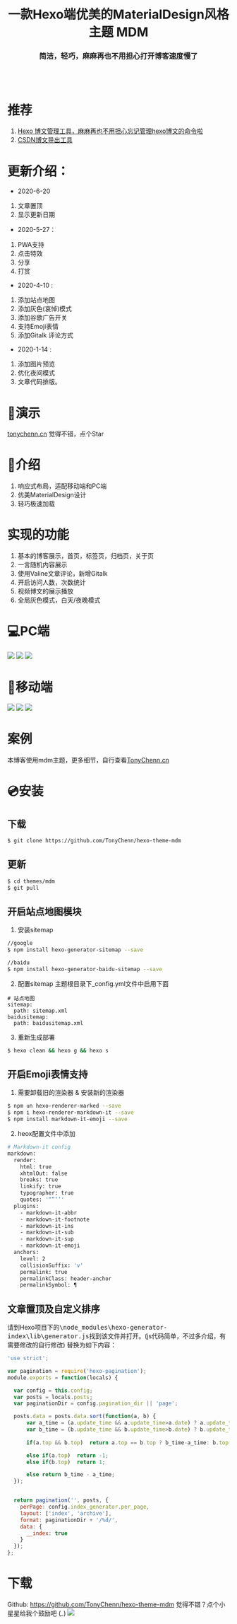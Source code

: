<h1 align="center">一款Hexo端优美的MaterialDesign风格主题 MDM</h1>

<h3 align="center">简洁，轻巧，麻麻再也不用担心打开博客速度慢了</h3>
<br><br>

# 推荐
1. [Hexo 博文管理工具，麻麻再也不用担心忘记管理hexo博文的命令啦](https://github.com/TonyChenn/HexoBlogWriteTool)
2. [CSDN博文导出工具](https://github.com/TonyChenn/BlogExportTool)

# 更新介绍：
- 2020-6-20
1. 文章置顶
2. 显示更新日期

- 2020-5-27：
1. PWA支持
2. 点击特效
3. 分享
4. 打赏

- 2020-4-10 : 
1. 添加站点地图
2. 添加灰色(哀悼)模式
3. 添加谷歌广告开关
4. 支持Emoji表情
5. 添加Gitalk 评论方式

- 2020-1-14 : 
1. 添加图片预览
2. 优化夜间模式
3. 文章代码排版。

# :art:演示
[tonychenn.cn](https://tonychenn.cn) 觉得不错，点个Star

# :pushpin:介绍
1. 响应式布局，适配移动端和PC端
2. 优美MaterialDesign设计
3. 轻巧极速加载
# 实现的功能
1. 基本的博客展示，首页，标签页，归档页，关于页
2. 一言随机内容展示
3. 使用Valine文章评论，新增Gitalk
4. 开启访问人数，次数统计
5. 视频博文的展示播放
6. 全局灰色模式，白天/夜晚模式

# :computer:PC端

![](https://raw.githubusercontent.com/TonyChenn/BlogPicture/master/2019/0406/img1.jpg)
![](https://raw.githubusercontent.com/TonyChenn/BlogPicture/master/2019/0406/img2.jpg)
![](https://raw.githubusercontent.com/TonyChenn/BlogPicture/master/2019/0406/about.jpg)

# :iphone:移动端

![](https://raw.githubusercontent.com/TonyChenn/BlogPicture/master/2019/0406/phone_main.jpg)
![](https://raw.githubusercontent.com/TonyChenn/BlogPicture/master/2019/0406/phone_tag.jpg)
![](https://raw.githubusercontent.com/TonyChenn/BlogPicture/master/2019/0406/phone_archives.jpg)

# 案例
本博客使用mdm主题，更多细节，自行查看[TonyChenn.cn](Tonychenn.cn)

# :cd:安装

## 下载
```bash
$ git clone https://github.com/TonyChenn/hexo-theme-mdm
```

## 更新
```bash
$ cd themes/mdm
$ git pull
```

## 开启站点地图模块
1. 安装sitemap
```bash
//google
$ npm install hexo-generator-sitemap --save

//baidu
$ npm install hexo-generator-baidu-sitemap --save
```
2. 配置sitemap
主题根目录下_config.yml文件中启用下面
```
# 站点地图
sitemap:
  path: sitemap.xml
baidusitemap:
  path: baidusitemap.xml
```
3. 重新生成部署
```bash
$ hexo clean && hexo g && hexo s
```

## 开启Emoji表情支持
1. 需要卸载旧的渲染器 & 安装新的渲染器
```bash
$ npm un hexo-renderer-marked --save 
$ npm i hexo-renderer-markdown-it --save
$ npm install markdown-it-emoji --save
```
2. heox配置文件中添加
``` bash
# Markdown-it config
markdown:
  render:
    html: true
    xhtmlOut: false
    breaks: true
    linkify: true
    typographer: true
    quotes: '“”‘’'
  plugins:
    - markdown-it-abbr
    - markdown-it-footnote
    - markdown-it-ins
    - markdown-it-sub
    - markdown-it-sup
    - markdown-it-emoji
  anchors:
    level: 2
    collisionSuffix: 'v'
    permalink: true
    permalinkClass: header-anchor
    permalinkSymbol: ¶
```
## 文章置顶及自定义排序
请到Hexo项目下的<kbd>\node_modules\hexo-generator-index\lib\generator.js</kbd>找到该文件并打开。(js代码简单，不过多介绍，有需要修改的自行修改) 替换为如下内容：
```js
'use strict';

var pagination = require('hexo-pagination');
module.exports = function(locals) {

  var config = this.config;
  var posts = locals.posts;
  var paginationDir = config.pagination_dir || 'page';

  posts.data = posts.data.sort(function(a, b) {
      var a_time = (a.update_time && a.update_time>a.date) ? a.update_time : a.date;
      var b_time = (b.update_time && b.update_time>b.date) ? b.update_time : b.date;
      
      if(a.top && b.top)  return a.top == b.top ? b_time-a_time: b.top-a.top;

      else if(a.top)  return -1;
      else if(b.top)  return 1;

      else return b_time - a_time;
  });


  return pagination('', posts, {
    perPage: config.index_generator.per_page,
    layout: ['index', 'archive'],
    format: paginationDir + '/%d/',
    data: {
      __index: true
    }
  });
};
```

# 下载
Github: https://github.com/TonyChenn/hexo-theme-mdm
觉得不错？点个小星星给我个鼓励吧 (*_*)
![](https://cdn.jsdelivr.net/gh/TonyChenn/BlogPicture/2019/0406/star.jpg)
